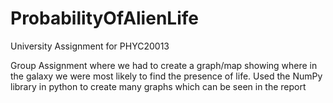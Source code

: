 # ProbabilityOfAlienLife
University Assignment for PHYC20013

Group Assignment where we had to create a graph/map showing where in the galaxy we were most likely to find the presence of life. 
Used the NumPy library in python to create many graphs which can be seen in the report
